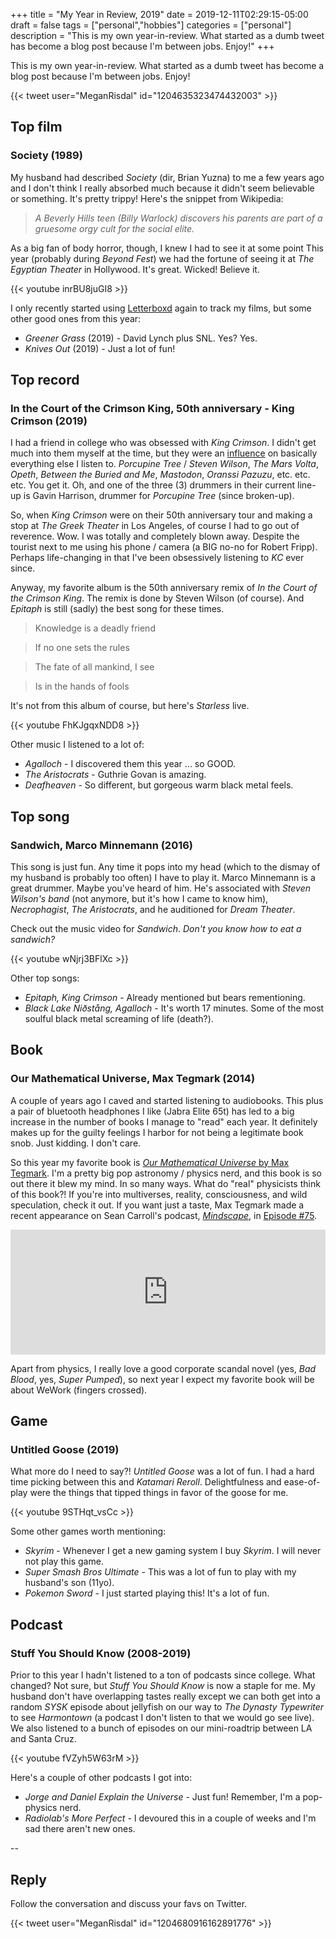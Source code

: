 +++ 
title = "My Year in Review, 2019" 
date = 2019-12-11T02:29:15-05:00 
draft = false 
tags = ["personal","hobbies"] 
categories = ["personal"] 
description = "This is my own year-in-review. What started as a dumb tweet has become a blog post because I'm between jobs. Enjoy!"
+++

This is my own year-in-review. What started as a dumb tweet has become a blog post because I'm between jobs. Enjoy!

{{< tweet user="MeganRisdal" id="1204635323474432003" >}}

## Top film

### Society (1989)

My husband had described _Society_ (dir, Brian Yuzna) to me a few years ago and I don't think I really absorbed much because it didn't seem believable or something. It's pretty trippy! Here's the snippet from Wikipedia:

> _A Beverly Hills teen (Billy Warlock) discovers his parents are part of a gruesome orgy cult for the social elite._

As a big fan of body horror, though, I knew I had to see it at some point This year (probably during _Beyond Fest_) we had the fortune of seeing it at _The Egyptian Theater_ in Hollywood. It's great. Wicked! Believe it.

{{< youtube inrBU8juGI8 >}}

I only recently started using [Letterboxd](https://letterboxd.com/mrisdal/films/diary/) again to track my films, but some other good ones from this year:

* _Greener Grass_ (2019) - David Lynch plus SNL. Yes? Yes.
* _Knives Out_ (2019) - Just a lot of fun!

## Top record

### In the Court of the Crimson King, 50th anniversary - King Crimson (2019)

I had a friend in college who was obsessed with _King Crimson_. I didn't get much into them myself at the time, but they were an [influence](https://en.wikipedia.org/wiki/King_Crimson#Influence) on basically everything else I listen to. _Porcupine Tree_ / _Steven Wilson_, _The Mars Volta_, _Opeth_, _Between the Buried and Me_, _Mastodon_, _Oranssi Pazuzu_, etc. etc. etc. You get it. Oh, and one of the
 three (3) drummers in their current line-up is Gavin Harrison, drummer for _Porcupine Tree_ (since broken-up).

So, when _King Crimson_ were on their 50th anniversary tour and making a stop at _The Greek Theater_ in Los Angeles, of course I had to go out of reverence. Wow. I was totally and completely blown away. Despite the tourist next to me using his phone / camera (a BIG no-no for Robert Fripp). Perhaps life-changing in that I've been obsessively listening to _KC_ ever since.

Anyway, my favorite album is the 50th anniversary remix of _In the Court of the Crimson King_. The remix is done by Steven Wilson (of course). And _Epitaph_ is still (sadly) the best song for these times.

> Knowledge is a deadly friend

> If no one sets the rules

> The fate of all mankind, I see

> Is in the hands of fools

It's not from this album of course, but here's _Starless_ live. 

{{< youtube FhKJgqxNDD8 >}}

Other music I listened to a lot of:

* _Agalloch_ - I discovered them this year ... so GOOD.
* _The Aristocrats_ - Guthrie Govan is amazing.
* _Deafheaven_ - So different, but gorgeous warm black metal feels.

## Top song

### Sandwich, Marco Minnemann (2016)

This song is just fun. Any time it pops into my head (which to the dismay of my husband is probably too often) I have to play it. Marco Minnemann is a great drummer. Maybe you've heard of him. He's associated with _Steven Wilson's band_ (not anymore, but it's how I came to know him), _Necrophagist_, _The Aristocrats_, and he auditioned for _Dream Theater_.

Check out the music video for _Sandwich_. _Don't you know how to eat a sandwich?_

{{< youtube wNjrj3BFlXc >}}

Other top songs:

* _Epitaph, King Crimson_ - Already mentioned but bears rementioning.
* _Black Lake Niðstång, Agalloch_ - It's worth 17 minutes. Some of the most soulful black metal screaming of life (death?).

## Book

### Our Mathematical Universe, Max Tegmark (2014)

A couple of years ago I caved and started listening to audiobooks. This plus a pair of bluetooth headphones I like (Jabra Elite 65t) has led to a big increase in the number of books I manage to "read" each year. It definitely makes up for the guilty feelings I harbor for not being a legitimate book snob. Just kidding. I don't care.

So this year my favorite book is [_Our Mathematical Universe_ by Max Tegmark](https://www.amazon.com/Our-Mathematical-Universe-Ultimate-Reality/dp/0307599809). I'm a pretty big pop astronomy / physics nerd, and this book is so out there it blew my mind. In so many ways. What do "real" physicists think of this book?! If you're into multiverses, reality, consciousness, and wild speculation, check it out. If you want just a taste, Max Tegmark made a recent appearance on Sean Carroll's podcast, [_Mindscape_](https://www.preposterousuniverse.com/podcast/), in [Episode #75](https://www.preposterousuniverse.com/podcast/2019/12/02/75-max-tegmark-on-reality-simulation-and-the-multiverse/).

<iframe src="https://art19.com/shows/sean-carrolls-mindscape/episodes/f48de2b5-e16e-4d09-bc56-a34fb5fcecd3/embed?theme=dark-blue" style="width: 100%; height: 200px; border: 0 none;" scrolling="no"></iframe>

Apart from physics, I really love a good corporate scandal novel (yes, _Bad Blood_, yes, _Super Pumped_), so next year I expect my favorite book will be about WeWork (fingers crossed).


## Game

### Untitled Goose (2019)

What more do I need to say?! _Untitled Goose_ was a lot of fun. I had a hard time picking between this and _Katamari Reroll_. Delightfulness and ease-of-play were the things that tipped things in favor of the goose for me.

{{< youtube 9STHqt_vsCc >}}

Some other games worth mentioning:

* _Skyrim_ - Whenever I get a new gaming system I buy _Skyrim_. I will never not play this game.
* _Super Smash Bros Ultimate_ - This was a lot of fun to play with my husband's son (11yo).
* _Pokemon Sword_ - I just started playing this! It's a lot of fun.

## Podcast

### Stuff You Should Know (2008-2019)

Prior to this year I hadn't listened to a ton of podcasts since college. What changed? Not sure, but _Stuff You Should Know_ is now a staple for me. My husband don't have overlapping tastes really except we can both get into a random _SYSK_ episode about jellyfish on our way to _The Dynasty Typewriter_ to see _Harmontown_ (a podcast I don't listen to that we would go see live). We also listened to a bunch of episodes on our mini-roadtrip between LA and Santa Cruz.

{{< youtube fVZyh5W63rM >}}

Here's a couple of other podcasts I got into:

* _Jorge and Daniel Explain the Universe_ - Just fun! Remember, I'm a pop-physics nerd.
* _Radiolab's More Perfect_ - I devoured this in a couple of weeks and I'm sad there aren't new ones.

-- 

## Reply

Follow the conversation and discuss your favs on Twitter.

{{< tweet user="MeganRisdal" id="1204680916162891776" >}}